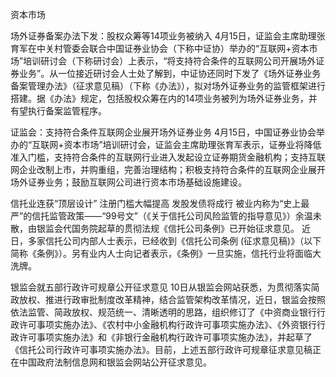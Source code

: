 资本市场

场外证券备案办法下发：股权众筹等14项业务被纳入
4月15日，证监会主席助理张育军在中关村管委会联合中国证券业协会（下称中证协）举办的“互联网+资本市场”培训研讨会（下称研讨会）上表示，“将支持符合条件的互联网公司开展场外证券业务”。从一位接近研讨会人士处了解到，中证协还同时下发了《场外证券业务备案管理办法》（征求意见稿）（下称《办法》），拟对场外证券业务的监管框架进行搭建。据《办法》规定，包括股权众筹在内的14项业务被列为场外证券业务，并有望执行备案监管程序。


证监会：支持符合条件互联网企业展开场外证券业务
4月15日，中国证券业协会举办的“互联网+资本市场”培训研讨会，证监会主席助理张育军表示，证券业将降低准入门槛，支持符合条件的互联网行业进入发起设立证券期货金融机构；支持互联网企业改制上市，并购重组，完善治理结构；积极支持符合条件的互联网企业展开场外证券业务；鼓励互联网公司进行资本市场基础设施建设。


信托业连获“顶层设计” 注册门槛大幅提高 发股发债将成行
被业内称为“史上最严”的信托监管政策——“99号文”（《关于信托公司风险监管的指导意见》）余温未散，由银监会代国务院起草的贯彻法规《信托公司条例》已开始征求意见。 近日，多家信托公司内部人士表示，已经收到《信托公司条例 (征求意见稿)》（以下简称《条例》）。另有业内人士向记者表示，《条例》一旦实施，信托行业将面临大洗牌。


银监会就五部行政许可规章公开征求意见
10日从银监会网站获悉，为贯彻落实简政放权、推进行政审批制度改革精神，结合监管架构改革情况，近日，银监会按照依法监管、简政放权、规范统一、清晰透明的思路，组织修订了《中资商业银行行政许可事项实施办法》、《农村中小金融机构行政许可事项实施办法》、《外资银行行政许可事项实施办法》和《非银行金融机构行政许可事项实施办法》，并起草了《信托公司行政许可事项实施办法》。目前，上述五部行政许可规章征求意见稿正在中国政府法制信息网和银监会网站公开征求意见。
